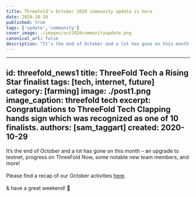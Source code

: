 ```yaml
---
title: ThreeFold's October 2020 community update is here
date: 2020-10-30
published: true
tags: ['update','community']
cover_image: ./images/oct2020communityupdate.png
canonical_url: false
description: "It’s the end of October and a lot has gone on this month – an upgrade to testnet, progress on ThreeFold Now, some notable new team members, and more! Find the link to the full update within!"
---
```


---
id: threefold_news1
title: ThreeFold Tech a Rising Star finalist
tags: [tech, internet, future]
category: [farming]
image: ./post1.png
image_caption: threefold tech
excerpt: Congratulations to ThreeFold Tech Clapping hands sign which was recognized as one of 10 finalists.
authors: [sam_taggart]
created: 2020-10-29
---

It’s the end of October and a lot has gone on this month – an upgrade to testnet, progress on ThreeFold Now, some notable new team members, and more!
<br/>
<br/>
Please find a recap of our October activities [here](https://wiki.threefold.io/#/threefold_update_oct2020).
<br/>
<br/>
& have a great weekend! 🎃

